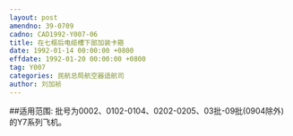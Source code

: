 ```yaml
---
layout: post
amendno: 39-0709
cadno: CAD1992-Y007-06
title: 在七框后电缆槽下部加装卡箍
date: 1992-01-14 00:00:00 +0800
effdate: 1992-01-20 00:00:00 +0800
tag: Y007
categories: 民航总局航空器适航司
author: 刘加祯
---
```


##适用范围:
批号为0002、0102-0104、0202-0205、03批-09批(0904除外)的Y7系列飞机。

